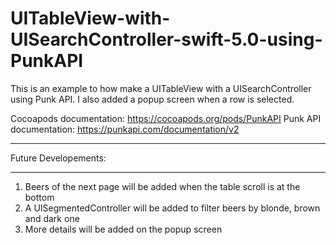 # UITableView-with-UISearchController-swift-5.0-using-PunkAPI
This is an example to how make a UITableView with a UISearchController using Punk API. I also added a popup screen when a row is selected.


Cocoapods documentation: https://cocoapods.org/pods/PunkAPI
Punk API documentation: https://punkapi.com/documentation/v2


_____________________________________________________

Future Developements:
_____________________________________________________

1. Beers of the next page will be added when the table scroll is at the bottom
2. A UISegmentedController will be added to filter beers by blonde, brown and dark one
3. More details will be added on the popup screen
